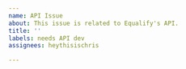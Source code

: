 ```yaml
---
name: API Issue
about: This issue is related to Equalify's API.
title: ''
labels: needs API dev
assignees: heythisischris

---
```



